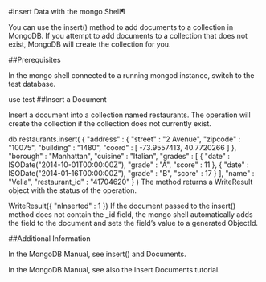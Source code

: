 #Insert Data with the mongo Shell¶

You can use the insert() method to add documents to a collection in MongoDB. If you attempt to add documents to a collection that does not exist, MongoDB will create the collection for you.

##Prerequisites

In the mongo shell connected to a running mongod instance, switch to the test database.

use test
##Insert a Document

Insert a document into a collection named restaurants. The operation will create the collection if the collection does not currently exist.

db.restaurants.insert(
   {
      "address" : {
         "street" : "2 Avenue",
         "zipcode" : "10075",
         "building" : "1480",
         "coord" : [ -73.9557413, 40.7720266 ]
      },
      "borough" : "Manhattan",
      "cuisine" : "Italian",
      "grades" : [
         {
            "date" : ISODate("2014-10-01T00:00:00Z"),
            "grade" : "A",
            "score" : 11
         },
         {
            "date" : ISODate("2014-01-16T00:00:00Z"),
            "grade" : "B",
            "score" : 17
         }
      ],
      "name" : "Vella",
      "restaurant_id" : "41704620"
   }
)
The method returns a WriteResult object with the status of the operation.

WriteResult({ "nInserted" : 1 })
If the document passed to the insert() method does not contain the _id field, the mongo shell automatically adds the field to the document and sets the field’s value to a generated ObjectId.

##Additional Information

In the MongoDB Manual, see insert() and Documents.

In the MongoDB Manual, see also the Insert Documents tutorial.